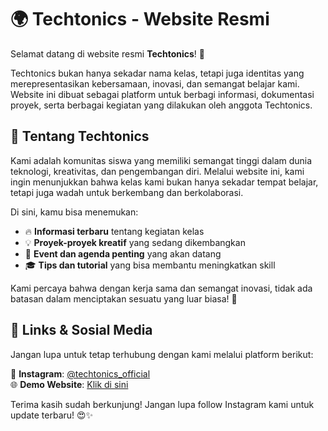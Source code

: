 # 🌍 Techtonics - Website Resmi

Selamat datang di website resmi **Techtonics**! 🚀  

Techtonics bukan hanya sekadar nama kelas, tetapi juga identitas yang merepresentasikan kebersamaan, inovasi, dan semangat belajar kami. Website ini dibuat sebagai platform untuk berbagi informasi, dokumentasi proyek, serta berbagai kegiatan yang dilakukan oleh anggota Techtonics.  

## 🎯 Tentang Techtonics  
Kami adalah komunitas siswa yang memiliki semangat tinggi dalam dunia teknologi, kreativitas, dan pengembangan diri. Melalui website ini, kami ingin menunjukkan bahwa kelas kami bukan hanya sekadar tempat belajar, tetapi juga wadah untuk berkembang dan berkolaborasi.  

Di sini, kamu bisa menemukan:  
- 🔥 **Informasi terbaru** tentang kegiatan kelas  
- 💡 **Proyek-proyek kreatif** yang sedang dikembangkan  
- 📅 **Event dan agenda penting** yang akan datang  
- 🎓 **Tips dan tutorial** yang bisa membantu meningkatkan skill  

Kami percaya bahwa dengan kerja sama dan semangat inovasi, tidak ada batasan dalam menciptakan sesuatu yang luar biasa! 💪  

## 🔗 Links & Sosial Media  
Jangan lupa untuk tetap terhubung dengan kami melalui platform berikut:  

📸 **Instagram**: [@techtonics_official](https://www.instagram.com/techtonics_official)  
🌐 **Demo Website**: [Klik di sini](https://techtonics-demo.com)  

Terima kasih sudah berkunjung! Jangan lupa follow Instagram kami untuk update terbaru! 😍✨  
